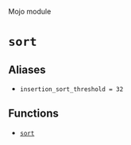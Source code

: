 Mojo module

# `sort`

## Aliases

- `insertion_sort_threshold = 32`

## Functions

- [`sort`](sort.md)

